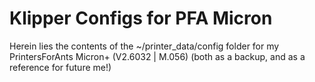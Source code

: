 # Klipper Configs for PFA Micron
Herein lies the contents of the ~/printer_data/config folder for my PrintersForAnts Micron+ (V2.6032 | M.056) (both as a backup, and as a reference for future me!)
